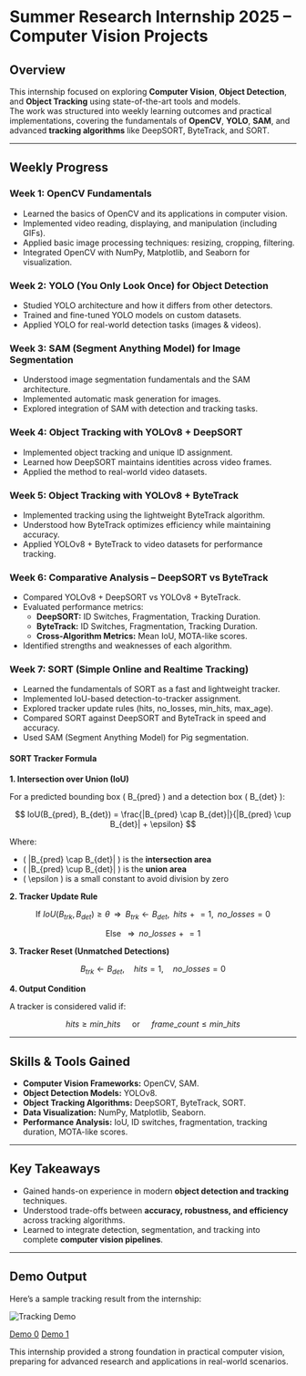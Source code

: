 # Summer Research Internship 2025 – Computer Vision Projects  

## Overview  
This internship focused on exploring **Computer Vision**, **Object Detection**, and **Object Tracking** using state-of-the-art tools and models.  
The work was structured into weekly learning outcomes and practical implementations, covering the fundamentals of **OpenCV**, **YOLO**, **SAM**, and advanced **tracking algorithms** like DeepSORT, ByteTrack, and SORT.  

---

## Weekly Progress  

### Week 1: OpenCV Fundamentals  
- Learned the basics of OpenCV and its applications in computer vision.  
- Implemented video reading, displaying, and manipulation (including GIFs).  
- Applied basic image processing techniques: resizing, cropping, filtering.  
- Integrated OpenCV with NumPy, Matplotlib, and Seaborn for visualization.  

### Week 2: YOLO (You Only Look Once) for Object Detection  
- Studied YOLO architecture and how it differs from other detectors.  
- Trained and fine-tuned YOLO models on custom datasets.  
- Applied YOLO for real-world detection tasks (images & videos).  

### Week 3: SAM (Segment Anything Model) for Image Segmentation  
- Understood image segmentation fundamentals and the SAM architecture.  
- Implemented automatic mask generation for images.  
- Explored integration of SAM with detection and tracking tasks.  

### Week 4: Object Tracking with YOLOv8 + DeepSORT  
- Implemented object tracking and unique ID assignment.  
- Learned how DeepSORT maintains identities across video frames.  
- Applied the method to real-world video datasets.  

### Week 5: Object Tracking with YOLOv8 + ByteTrack  
- Implemented tracking using the lightweight ByteTrack algorithm.  
- Understood how ByteTrack optimizes efficiency while maintaining accuracy.  
- Applied YOLOv8 + ByteTrack to video datasets for performance tracking.  

### Week 6: Comparative Analysis – DeepSORT vs ByteTrack  
- Compared YOLOv8 + DeepSORT vs YOLOv8 + ByteTrack.  
- Evaluated performance metrics:  
  - **DeepSORT:** ID Switches, Fragmentation, Tracking Duration.  
  - **ByteTrack:** ID Switches, Fragmentation, Tracking Duration.  
  - **Cross-Algorithm Metrics:** Mean IoU, MOTA-like scores.  
- Identified strengths and weaknesses of each algorithm.  

### Week 7: SORT (Simple Online and Realtime Tracking)  
- Learned the fundamentals of SORT as a fast and lightweight tracker.  
- Implemented IoU-based detection-to-tracker assignment.  
- Explored tracker update rules (hits, no_losses, min_hits, max_age).  
- Compared SORT against DeepSORT and ByteTrack in speed and accuracy.
- Used SAM (Segment Anything Model) for Pig segmentation.

#### SORT Tracker Formula

**1. Intersection over Union (IoU)**

For a predicted bounding box \( B_{pred} \) and a detection box \( B_{det} \):

$$
IoU(B_{pred}, B_{det}) =
\frac{|B_{pred} \cap B_{det}|}{|B_{pred} \cup B_{det}| + \epsilon}
$$

Where:

- \( |B_{pred} \cap B_{det}| \) is the **intersection area**  
- \( |B_{pred} \cup B_{det}| \) is the **union area**  
- \( \epsilon \) is a small constant to avoid division by zero  

**2. Tracker Update Rule**

$$
\text{If } IoU(B_{trk}, B_{det}) \geq \theta
\;\;\Rightarrow\;\;
B_{trk} \leftarrow B_{det}, \;\; hits \mathrel{+}= 1, \;\; no\_losses = 0
$$

$$
\text{Else } \;\;\Rightarrow\;\; no\_losses \mathrel{+}= 1
$$

**3. Tracker Reset (Unmatched Detections)**

$$
B_{trk} \leftarrow B_{det}, \quad
hits = 1, \quad
no\_losses = 0
$$

**4. Output Condition**

A tracker is considered valid if:

$$
hits \geq min\_hits
\quad \text{ or } \quad
frame\_count \leq min\_hits
$$

---

## Skills & Tools Gained  
- **Computer Vision Frameworks:** OpenCV, SAM.  
- **Object Detection Models:** YOLOv8.  
- **Object Tracking Algorithms:** DeepSORT, ByteTrack, SORT.  
- **Data Visualization:** NumPy, Matplotlib, Seaborn.  
- **Performance Analysis:** IoU, ID switches, fragmentation, tracking duration, MOTA-like scores.  

---

## Key Takeaways  
- Gained hands-on experience in modern **object detection and tracking** techniques.  
- Understood trade-offs between **accuracy, robustness, and efficiency** across tracking algorithms.  
- Learned to integrate detection, segmentation, and tracking into complete **computer vision pipelines**.  

---

## Demo Output  
Here’s a sample tracking result from the internship:  

![Tracking Demo](/Output/OutputSAM.gif)  

[Demo 0](https://drive.google.com/file/d/1Is8TXBbEAfy34OH4U-M_h5iEg1UkN3wi/view?usp=sharing)
[Demo 1](https://drive.google.com/file/d/1ljR6NsSlq6iuCMYtU0cYqelMcAjOd65I/view?usp=sharing)

This internship provided a strong foundation in practical computer vision, preparing for advanced research and applications in real-world scenarios.
